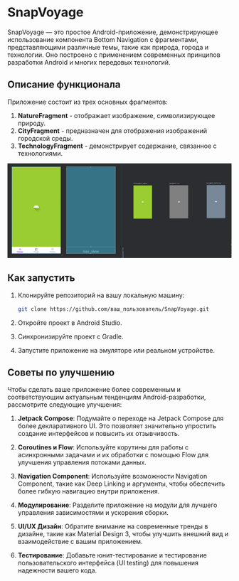 # SnapVoyage

SnapVoyage — это простое Android-приложение, демонстрирующее использование компонента Bottom Navigation с фрагментами, представляющими различные темы, такие как природа, города и технологии. Оно построено с применением современных принципов разработки Android и многих передовых технологий.

## Описание функционала

Приложение состоит из трех основных фрагментов:

1. **NatureFragment** - отображает изображение, символизирующее природу. 
2. **CityFragment** - предназначен для отображения изображений городской среды. 
3. **TechnologyFragment** - демонстрирует содержание, связанное с технологиями. 

![Скриншот приложения](https://github.com/URegina96/SnapVoyage/blob/main/app/src/main/res/drawable/img.png?raw=true)  

## Как запустить

1. Клонируйте репозиторий на вашу локальную машину:
   ```bash
   git clone https://github.com/ваш_пользователь/SnapVoyage.git
   ```
   
2. Откройте проект в Android Studio.

3. Синхронизируйте проект с Gradle.

4. Запустите приложение на эмуляторе или реальном устройстве.

## Советы по улучшению

Чтобы сделать ваше приложение более современным и соответствующим актуальным тенденциям Android-разработки, рассмотрите следующие улучшения:

1. **Jetpack Compose**: Подумайте о переходе на Jetpack Compose для более декларативного UI. Это позволяет значительно упростить создание интерфейсов и повысить их отзывчивость.

2. **Coroutines и Flow**: Используйте корутины для работы с асинхронными задачами и их обработки с помощью Flow для улучшения управления потоками данных.

3. **Navigation Component**: Используйте возможности Navigation Component, такие как Deep Linking и аргументы, чтобы обеспечить более гибкую навигацию внутри приложения.

4. **Модулирование**: Разделите приложение на модули для лучшего управления зависимостями и ускорения сборки.

5. **UI/UX Дизайн**: Обратите внимание на современные тренды в дизайне, такие как Material Design 3, чтобы улучшить внешний вид и взаимодействие с вашим приложением.

6. **Тестирование**: Добавьте юнит-тестирование и тестирование пользовательского интерфейса (UI testing) для повышения надежности вашего кода.
